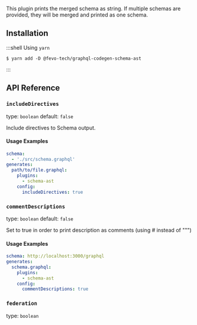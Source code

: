 This plugin prints the merged schema as string. If multiple schemas are provided, they will be merged and printed as one schema.

## Installation

:::shell Using `yarn`

    $ yarn add -D @fevo-tech/graphql-codegen-schema-ast

:::

## API Reference

### `includeDirectives`

type: `boolean`
default: `false`

Include directives to Schema output.

#### Usage Examples

```yml
schema:
  - './src/schema.graphql'
generates:
  path/to/file.graphql:
    plugins:
      - schema-ast
    config:
      includeDirectives: true
```

### `commentDescriptions`

type: `boolean`
default: `false`

Set to true in order to print description as comments (using # instead of """)

#### Usage Examples

```yml
schema: http://localhost:3000/graphql
generates:
  schema.graphql:
    plugins:
      - schema-ast
    config:
      commentDescriptions: true
```

### `federation`

type: `boolean`

